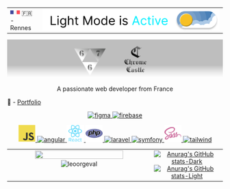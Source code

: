 <div align="center">
    <table width="100%">
        <tr>
            <td align="start" width="15%" >
                <div>
                    <img src="flag_france.svg" alt="French flag" width="23" height="14"> 🇫🇷 - Rennes
                </div>
            </td>
            <td align="end" >
                <div>
                    <picture >
                        <!-- Dark mode -->
                        <source
                            srcset="https://raw.githubusercontent.com/LeoOrgeval/LeoOrgeval/main/Dark_Mode_GitHub.svg" width="20%" height="20%"
                            media="(prefers-color-scheme: dark)"
                        />
                        <!-- Light mode -->
                        <source
                            srcset="https://raw.githubusercontent.com/LeoOrgeval/LeoOrgeval/main/Light_Mode_GitHub.svg" width="20%" height="20%"
                            media="(prefers-color-scheme: light), (prefers-color-scheme: no-preference)"
                        />
                        <img src="https://raw.githubusercontent.com/LeoOrgeval/LeoOrgeval/main/Light_Mode_GitHub.svg"  />
                    </picture>
                </div>
            </td>
        </tr>
    </table>
</div>


<!-- Banner -->
<picture>
      <!-- Dark mode -->
  <source
    srcset="https://raw.githubusercontent.com/LeoOrgeval/LeoOrgeval/main/BannerRap.svg"
    media="(prefers-color-scheme: dark)"
  />
      <!-- Light mode -->
  <source
    srcset="https://raw.githubusercontent.com/LeoOrgeval/LeoOrgeval/main/BannerRap_white.svg"
    media="(prefers-color-scheme: light), (prefers-color-scheme: no-preference)"
  />
  <img src="https://raw.githubusercontent.com/LeoOrgeval/LeoOrgeval/main/BannerRap_white.svg" />
</picture>


<p align="center">A passionate web developer from France</p>

<div > 
  🚀 - <a href="https://leoorgeval.web.app" target="_blank">Portfolio
</div>

<p align="center"> 
  <!-- Figma -->
  <a href="https://www.figma.com/" target="_blank" rel="noreferrer"> <img src="https://www.vectorlogo.zone/logos/figma/figma-icon.svg" alt="figma" width="40"           height="40"/> </a> 
  <!-- Firebase -->
  <a href="https://firebase.google.com/" target="_blank" rel="noreferrer"> <img src="https://www.vectorlogo.zone/logos/firebase/firebase-icon.svg" alt="firebase"       width="40" height="40"/> </a>
</p>

  <p align="center"> 
  <!-- JS -->
  <a href="https://developer.mozilla.org/en-US/docs/Web/JavaScript" target="_blank" rel="noreferrer"> <img                   
    src="https://raw.githubusercontent.com/devicons/devicon/master/icons/javascript/javascript-original.svg" alt="javascript" width="40" height="40"/> </a> 
  <!-- Angular -->
  <a href="https://angular.io" target="_blank" rel="noreferrer"> <img src="https://angular.io/assets/images/logos/angular/angular.svg" alt="angular" width="40"    
     height="40"/> </a>
  <!-- React -->
  <a href="https://reactjs.org/" target="_blank" rel="noreferrer"> <img src="https://raw.githubusercontent.com/devicons/devicon/master/icons/react/react-original-wordmark.svg" alt="react" width="40" height="40"/> </a> 
  <!-- PHP -->
  <a href="https://www.php.net" target="_blank" rel="noreferrer"> <img src="https://raw.githubusercontent.com/devicons/devicon/master/icons/php/php-original.svg"       alt="php" width="40" height="40"/> </a> 
  <!-- Laravel -->
  <a href="https://laravel.com" target="_blank" rel="noreferrer"> 
    <img src="https://upload.wikimedia.org/wikipedia/commons/9/9a/Laravel.svg" alt="laravel" width="40" height="40"/> 
  </a>
  <!-- Symfony -->
    <a href="https://symfony.com/" target="_blank" rel="noreferrer"> <img src="https://www.vectorlogo.zone/logos/symfony/symfony-icon.svg" alt="symfony" width="40" 
        height="40"/> </a>
  <!-- SASS -->
  <a href="https://sass-lang.com" target="_blank" rel="noreferrer"> <img src="https://raw.githubusercontent.com/devicons/devicon/master/icons/sass/sass-original.svg" 
      alt="sass" width="40" height="40"/> </a>
  <!-- Tailwind -->
  <a href="https://tailwindcss.com/" target="_blank" rel="noreferrer"> <img src="https://www.vectorlogo.zone/logos/tailwindcss/tailwindcss-icon.svg" alt="tailwind" 
      width="40" height="40"/> </a>
</p>

<div align="center">
    <table width="100%">
        <tr>
            <td align="center" valign="top" width="66%">
                <!-- GitHub Stats -->
                <picture>
                    <source
                        srcset="https://stats-leoorgevals-projects.vercel.app//api?username=LeoOrgeval&show_icons=true&bg_color=33,007BFF,86599D,FF3A44&title_color=fff&text_color=fff"
                        media="(prefers-color-scheme: dark)"
                    />
                    <source
                        srcset="https://stats-leoorgevals-projects.vercel.app//api?username=LeoOrgeval&show_icons=true&theme=buefy"
                        media="(prefers-color-scheme: light), (prefers-color-scheme: no-preference)"
                    />
                    <img src="https://stats-leoorgevals-projects.vercel.app//api?username=LeoOrgeval&show_icons=true&theme=buefy" width="80%" height="80%"/>
                </picture>
            <img src="https://github-readme-streak-stats.herokuapp.com/?user=leoorgeval&" alt="leoorgeval" width="80%" height="80%"/>
            </td>
            <td align="center" valign="center" width="33%">
                <!-- Most Languages -->
                <!-- Dark mode -->
                <a href="https://github.com/anuraghazra/github-readme-stats#gh-dark-mode-only">
                    <img src="https://stats-leoorgevals-projects.vercel.app/api/top-langs?username=LeoOrgeval&langs_count=10&bg_color=33,007BFF,86599D,FF3A44&title_color=fff&text_color=fff&card_width=100%&custom_title=My%20Most%20Used%20Languages%20👨‍💻#gh-dark-mode-only" alt="Anurag's GitHub stats-Dark" width="80%" height="80%"/>
                </a>
                <!-- Light mode -->
                <a href="https://github.com/anuraghazra/github-readme-stats#gh-light-mode-only">
                    <img src="https://stats-leoorgevals-projects.vercel.app/api/top-langs?username=LeoOrgeval&langs_count=10&bg_color=33,E0E0E0,F5F5F5,E3E3E3&title_color=000&text_color=000&hide_border=true&card_width=100%&custom_title=My%20Most%20Used%20Languages%20👨‍💻&#gh-light-mode-only" alt="Anurag's GitHub stats-Light" width="80%" height="80%"/>
                </a>
            </td>
        </tr>
    </table>
</div>
